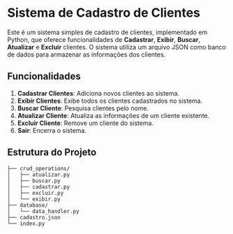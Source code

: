# Sistema de Cadastro de Clientes

Este é um sistema simples de cadastro de clientes, implementado em Python, que oferece funcionalidades de **Cadastrar**, **Exibir**, **Buscar**, **Atualizar** e **Excluir** clientes. O sistema utiliza um arquivo JSON como banco de dados para armazenar as informações dos clientes.

## Funcionalidades

1. **Cadastrar Clientes**: Adiciona novos clientes ao sistema.
2. **Exibir Clientes**: Exibe todos os clientes cadastrados no sistema.
3. **Buscar Cliente**: Pesquisa clientes pelo nome.
4. **Atualizar Cliente**: Atualiza as informações de um cliente existente.
5. **Excluir Cliente**: Remove um cliente do sistema.
6. **Sair**: Encerra o sistema.

## Estrutura do Projeto

```plaintext
├── crud_operations/
│   ├── atualizar.py
│   ├── buscar.py
│   ├── cadastrar.py
│   ├── excluir.py
│   └── exibir.py
├── database/
│   └── data_handler.py
├── cadastro.json
└── index.py
